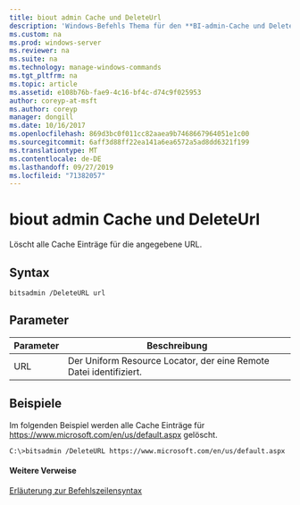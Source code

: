 ```yaml
---
title: biout admin Cache und DeleteUrl
description: 'Windows-Befehls Thema für den **BI-admin-Cache und DeleteUrl** : Löscht alle Cache Einträge für die angegebene URL.'
ms.custom: na
ms.prod: windows-server
ms.reviewer: na
ms.suite: na
ms.technology: manage-windows-commands
ms.tgt_pltfrm: na
ms.topic: article
ms.assetid: e108b76b-fae9-4c16-bf4c-d74c9f025953
author: coreyp-at-msft
ms.author: coreyp
manager: dongill
ms.date: 10/16/2017
ms.openlocfilehash: 869d3bc0f011cc82aaea9b7468667964051e1c00
ms.sourcegitcommit: 6aff3d88ff22ea141a6ea6572a5ad8dd6321f199
ms.translationtype: MT
ms.contentlocale: de-DE
ms.lasthandoff: 09/27/2019
ms.locfileid: "71382057"
---
```

# <a name="bitsadmin-cache-and-deleteurl"></a>biout admin Cache und DeleteUrl



Löscht alle Cache Einträge für die angegebene URL.

## <a name="syntax"></a>Syntax

```
bitsadmin /DeleteURL url
```

## <a name="parameters"></a>Parameter

|Parameter|Beschreibung|
|---------|-----------|
|URL|Der Uniform Resource Locator, der eine Remote Datei identifiziert.|

## <a name="BKMK_examples"></a>Beispiele

Im folgenden Beispiel werden alle Cache Einträge für https://www.microsoft.com/en/us/default.aspx gelöscht.
```
C:\>bitsadmin /DeleteURL https://www.microsoft.com/en/us/default.aspx 
```

#### <a name="additional-references"></a>Weitere Verweise

[Erläuterung zur Befehlszeilensyntax](command-line-syntax-key.md)